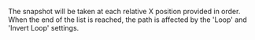 The snapshot will be taken at each relative X position provided in order.  When the end of the list is reached, the path is affected by the 'Loop' and 'Invert Loop' settings.
